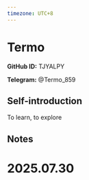 ```yaml
---
timezone: UTC+8
---
```


# Termo

**GitHub ID:** TJYALPY

**Telegram:** @Termo_859

## Self-introduction

To learn, to explore

## Notes

<!-- Content_START -->

# 2025.07.30


<!-- Content_END -->
